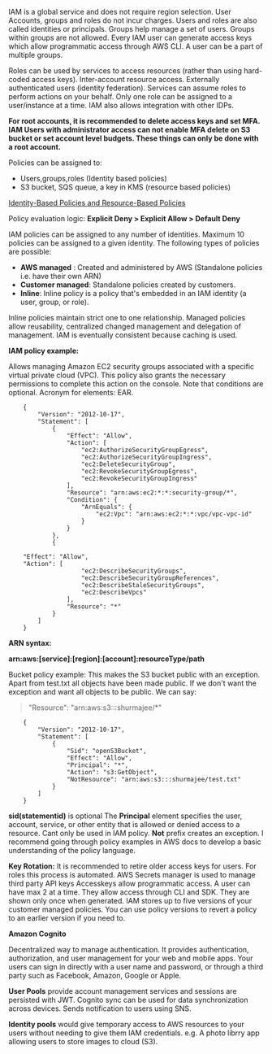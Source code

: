 IAM is a global service and does not require region selection. User Accounts,  groups and roles do not incur charges. Users and roles are also called identities or principals. Groups help manage a set of users. Groups within groups are not allowed. Every IAM user can generate access keys which allow programmatic access through AWS CLI. A user can be a part of multiple groups. 

Roles can be used by services to access resources (rather than using hard-coded access keys). Inter-account resource access. Externally authenticated users (identity federation). Services can assume roles to perform actions on your behalf. Only one role can be assigned to a user/instance at a time.
IAM also allows integration with other IDPs.

**For root accounts, it is recommended to delete access keys and set MFA. IAM Users with administrator access can not enable MFA delete on S3 bucket or set account level budgets. These things can only be done with a root account.**
 
Policies can be assigned to: 
* Users,groups,roles (Identity based policies)
* S3 bucket, SQS queue, a key in KMS (resource based policies)
 
 [Identity-Based Policies and Resource-Based Policies](https://docs.aws.amazon.com/IAM/latest/UserGuide/access_policies_identity-vs-resource.html)

Policy evaluation logic:
**Explicit Deny > Explicit Allow > Default Deny**

IAM policies can be assigned to any number of identities. Maximum 10 policies can be assigned to a given identity. The following types of policies are possible: 
* **AWS managed** : Created and administered by AWS (Standalone policies i.e. have their own ARN)
* **Customer managed**: Standalone policies created by customers. 
* **Inline**: Inline policy is a policy that's embedded in an IAM identity (a user, group, or role).

Inline policies maintain strict one to one relationship. Managed policies allow reusability, centralized changed management and delegation of management. IAM is eventually consistent because caching is used.

**IAM policy example:**

Allows managing Amazon EC2 security groups associated with a specific virtual private cloud (VPC). This policy also grants the necessary permissions to complete this action on the console. Note that conditions are optional. 
Acronym for elements: EAR.

        {
            "Version": "2012-10-17",
            "Statement": [
                {
                    "Effect": "Allow",
                    "Action": [
                        "ec2:AuthorizeSecurityGroupEgress",
                        "ec2:AuthorizeSecurityGroupIngress",
                        "ec2:DeleteSecurityGroup",
                        "ec2:RevokeSecurityGroupEgress",
                        "ec2:RevokeSecurityGroupIngress"
                    ],
                    "Resource": "arn:aws:ec2:*:*:security-group/*",
                    "Condition": {
                        "ArnEquals": {
                            "ec2:Vpc": "arn:aws:ec2:*:*:vpc/vpc-vpc-id"
                        }
                    }
                },
                {

        "Effect": "Allow",
        "Action": [
                        "ec2:DescribeSecurityGroups",
                        "ec2:DescribeSecurityGroupReferences",
                        "ec2:DescribeStaleSecurityGroups",
                        "ec2:DescribeVpcs"
                    ],
                    "Resource": "*"
                }
            ]
        }

**ARN syntax:** 

**arn:aws:[service]:[region]:[account]:resourceType/path**

Bucket policy example: This makes the S3 bucket public with an exception. Apart from test.txt all objects have been made public. If we don't want the exception and want all objects to be public. We can say:

> "Resource": "arn:aws:s3:::shurmajee/*" 

        {
            "Version": "2012-10-17",
            "Statement": [
                {
                    "Sid": "openS3Bucket",
                    "Effect": "Allow",
                    "Principal": "*",
                    "Action": "s3:GetObject",
                    "NotResource": "arn:aws:s3:::shurmajee/test.txt"
                }
            ]
        }

**sid(statementid)** is optional
The **Principal** element specifies the user, account, service, or other entity that is allowed or denied access to a resource. Cant only be used in IAM policy.
**Not** prefix creates an exception. I recommend going through policy examples in AWS docs to develop a basic understanding of the policy language.

**Key Rotation:** It is recommended to retire older access keys for users. For roles this process is automated. 
AWS Secrets manager is used to manage third party API keys
Accesskeys allow programmatic access. A user can have max 2 at a time. They allow access through CLI and SDK. They are shown only once when generated.
IAM stores up to five versions of your customer managed policies. You can use policy versions to revert a policy to an earlier version if you need to.

**Amazon Cognito**

Decentralized way to manage authentication. It provides authentication, authorization, and user management for your web and mobile apps. Your users can sign in directly with a user name and password, or through a third party such as Facebook, Amazon, Google or Apple.

**User Pools** provide account management services and sessions are persisted with JWT. Cognito sync can be used for data synchronization across devices. 
Sends notification to users using SNS.

**Identity pools** would give temporary access to AWS resources to your users without needing to give them IAM credentials. e.g. A photo librry app allowing users to store images to cloud (S3). 

